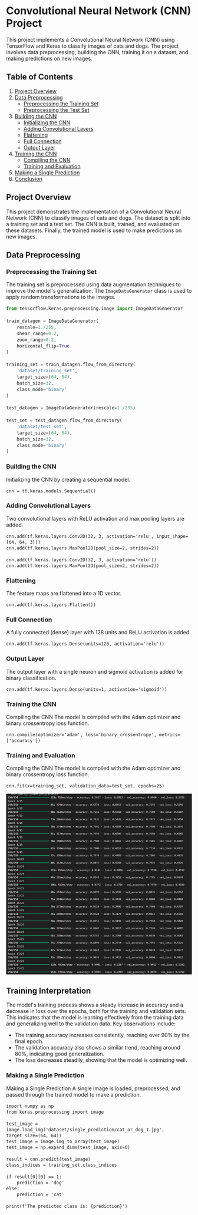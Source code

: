 # Convolutional Neural Network (CNN) Project

This project implements a Convolutional Neural Network (CNN) using TensorFlow and Keras to classify images of cats and dogs. The project involves data preprocessing, building the CNN, training it on a dataset, and making predictions on new images.

## Table of Contents

1. [Project Overview](#project-overview)
2. [Data Preprocessing](#data-preprocessing)
   - [Preprocessing the Training Set](#preprocessing-the-training-set)
   - [Preprocessing the Test Set](#preprocessing-the-test-set)
3. [Building the CNN](#building-the-cnn)
   - [Initializing the CNN](#initializing-the-cnn)
   - [Adding Convolutional Layers](#adding-convolutional-layers)
   - [Flattening](#flattening)
   - [Full Connection](#full-connection)
   - [Output Layer](#output-layer)
4. [Training the CNN](#training-the-cnn)
   - [Compiling the CNN](#compiling-the-cnn)
   - [Training and Evaluation](#training-and-evaluation)
5. [Making a Single Prediction](#making-a-single-prediction)
6. [Conclusion](#conclusion)

## Project Overview

This project demonstrates the implementation of a Convolutional Neural Network (CNN) to classify images of cats and dogs. The dataset is split into a training set and a test set. The CNN is built, trained, and evaluated on these datasets. Finally, the trained model is used to make predictions on new images.

## Data Preprocessing

### Preprocessing the Training Set

The training set is preprocessed using data augmentation techniques to improve the model's generalization. The `ImageDataGenerator` class is used to apply random transformations to the images.

```python
from tensorflow.keras.preprocessing.image import ImageDataGenerator

train_datagen = ImageDataGenerator(
    rescale=1./255,
    shear_range=0.2,
    zoom_range=0.2,
    horizontal_flip=True
)

training_set = train_datagen.flow_from_directory(
    'dataset/training_set',
    target_size=(64, 64),
    batch_size=32,
    class_mode='binary'
)

test_datagen = ImageDataGenerator(rescale=1./255)

test_set = test_datagen.flow_from_directory(
    'dataset/test_set',
    target_size=(64, 64),
    batch_size=32,
    class_mode='binary'
)
```
### Building the CNN
Initializing the CNN by creating a sequential model.
```
cnn = tf.keras.models.Sequential()
```

### Adding Convolutional Layers
Two convolutional layers with ReLU activation and max pooling layers are added.
```
cnn.add(tf.keras.layers.Conv2D(32, 3, activation='relu', input_shape=[64, 64, 3]))
cnn.add(tf.keras.layers.MaxPool2D(pool_size=2, strides=2))

cnn.add(tf.keras.layers.Conv2D(32, 3, activation='relu'))
cnn.add(tf.keras.layers.MaxPool2D(pool_size=2, strides=2))
```

### Flattening
The feature maps are flattened into a 1D vector.
```
cnn.add(tf.keras.layers.Flatten())
```

### Full Connection
A fully connected (dense) layer with 128 units and ReLU activation is added.
```
cnn.add(tf.keras.layers.Dense(units=128, activation='relu'))
```
### Output Layer
The output layer with a single neuron and sigmoid activation is added for binary classification.
```
cnn.add(tf.keras.layers.Dense(units=1, activation='sigmoid'))
```

### Training the CNN
Compiling the CNN
The model is compiled with the Adam optimizer and binary crossentropy loss function.
```
cnn.compile(optimizer='adam', loss='binary_crossentropy', metrics=['accuracy'])
```

### Training and Evaluation
Compiling the CNN
The model is compiled with the Adam optimizer and binary crossentropy loss function.
```
cnn.fit(x=training_set, validation_data=test_set, epochs=25)
```
![epoch](https://github.com/NavarroAlexKU/Image-Classification-Using-Convolutional-Neural-Networks/blob/main/epoch%20output.png?raw=true)

## Training Interpretation
The model's training process shows a steady increase in accuracy and a decrease in loss over the epochs, both for the training and validation sets. This indicates that the model is learning effectively from the training data and generalizing well to the validation data. Key observations include:

- The training accuracy increases consistently, reaching over 90% by the final epoch.
- The validation accuracy also shows a similar trend, reaching around 80%, indicating good generalization.
- The loss decreases steadily, showing that the model is optimizing well.

### Making a Single Prediction
Making a Single Prediction
A single image is loaded, preprocessed, and passed through the trained model to make a prediction.
```
import numpy as np
from keras.preprocessing import image

test_image = image.load_img('dataset/single_prediction/cat_or_dog_1.jpg', target_size=(64, 64))
test_image = image.img_to_array(test_image)
test_image = np.expand_dims(test_image, axis=0)

result = cnn.predict(test_image)
class_indices = training_set.class_indices

if result[0][0] == 1:
    prediction = 'dog'
else:
    prediction = 'cat'

print(f'The predicted class is: {prediction}')
```


